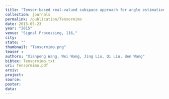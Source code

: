```yaml
---
title: "Tensor-based real-valued subspace approach for angle estimation in bistatic MIMO radar with unknown mutual coupling"
collection: journals
permalink: /publication/Tensormimo
date: 2015-05-23
year: "2015"
venue: "Signal Processing, 116,"
city: 
state: ""
thumbnail: "Tensormimo.png"
teaser : 
authors: "Xianpeng Wang, Wei Wang, Jing Liu, Qi Liu, Ben Wang"
bibtex: Tensormimo.txt
uri: Tensormimo.pdf
arxiv: 
project: 
source: 
poster: 
data:
---
```

